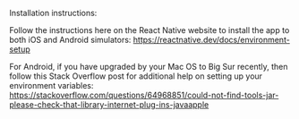Installation instructions:

Follow the instructions here on the React Native website to install the app to both iOS and Android simulators:
https://reactnative.dev/docs/environment-setup

For Android, if you have upgraded by your Mac OS to Big Sur recently, then follow this Stack Overflow post for additional help on setting up your environment variables:
https://stackoverflow.com/questions/64968851/could-not-find-tools-jar-please-check-that-library-internet-plug-ins-javaapple
